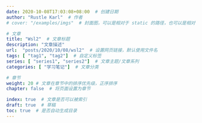 ```yaml
---
date: 2020-10-08T17:03:08+08:00  # 创建日期
author: "Rustle Karl"  # 作者
# cover: "/examples/imgs"  # 封面图，可以是相对于 static 的路径，也可以是相对于当前的路径

# 文章
title: "Wsl2"  # 文章标题
description: "文章描述"
url:  "posts/2020/10/08/wsl2"  # 设置网页链接，默认使用文件名
tags: [ "tag1", "tag2"]  # 自定义标签
series: [ "series1", "series2"]  # 文章主题/文章系列
categories: [ "学习笔记"]  # 文章分类

# 章节
weight: 20 # 文章在章节中的排序优先级，正序排序
chapter: false  # 将页面设置为章节

index: true  # 文章是否可以被索引
draft: true  # 草稿
toc: true  # 是否自动生成目录
---
```

